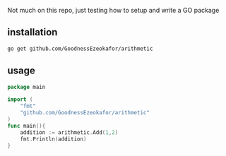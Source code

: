 Not much on this repo, just testing how to setup and write a GO package

## installation
```bash
go get github.com/GoodnessEzeokafor/arithmetic
```

## usage
```go
package main

import (
	"fmt"
	"github.com/GoodnessEzeokafor/arithmetic"
)
func main(){
	addition := arithmetic.Add(1,2)
	fmt.Println(addition)
}
```
